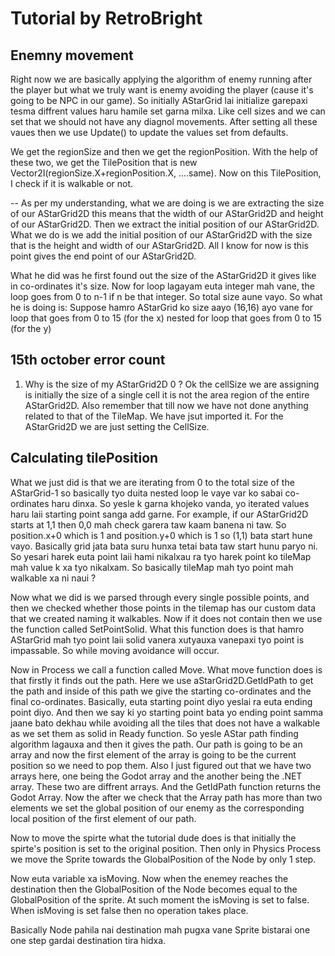 # Tutorial by RetroBright

## Enemny movement
Right now we are basically applying the algorithm of enemy running after the player but what we truly want is enemy avoiding the player (cause it's going to be NPC in our game). So initially AStarGrid lai initialize garepaxi tesma diffrent values haru hamile set garna milxa. Like cell sizes and we can set that we should not have any diagnol movements. After setting all these vaues then we use Update() to update the values set from defaults.

We get the regionSize and then we get the regionPosition. With the help of these two, we get the TilePosition that is new Vector2I(regionSize.X+regionPosition.X, ....same). Now on this TilePosition, I check if it is walkable or not.

-- As per my understanding, what we are doing is we are extracting the size of our AStarGrid2D this means that the width of our AStarGrid2D and height of our AStarGrid2D. Then we extract the initial position of our AStarGrid2D. What we do is we add the initial position of our AStarGrid2D with the size that is the height and width of our AStarGrid2D. All I know for now is this point gives the end point of our AStarGrid2D. 

What he did was he first found out the size of the AStarGrid2D it gives like in co-ordinates it's size. Now for loop lagayam euta integer mah vane, the loop goes from 0 to n-1 if n be that integer. So total size aune vayo. So what he is doing is: 
Suppose hamro AStarGrid ko size aayo (16,16) ayo vane 
        for loop that goes from 0 to 15 (for the x)
            nested for loop that goes from 0 to 15 (for the y)


## 15th october error count
1. Why is the size of my AStarGrid2D 0 ? 
Ok the cellSize we are assigning is initially the size of a single cell it is not the area region of the entire AStarGrid2D. Also remember that till now we have not done anything related to that of the TileMap. We have jsut imported it. For the AStarGrid2D we are just setting the CellSize.

## Calculating tilePosition
What we just did is that we are iterating from 0 to the total size of the AStarGrid-1 so basically tyo duita nested loop le vaye var ko sabai co-ordinates haru dinxa. So yesle k garna khojeko vanda, yo iterated values haru laii starting point sanga add garne. For example, if our AStarGrid2D starts at 1,1 then 0,0 mah check garera taw kaam banena ni taw. So position.x+0 which is 1 and position.y+0 which is 1 so (1,1) bata start hune vayo. Basically grid jata bata suru hunxa tetai bata taw start hunu paryo ni. So yesari harek euta point laii hami nikalxau ra tyo harek point ko tileMap mah value k xa tyo nikalxam. So basically tileMap mah tyo point mah walkable xa ni naui ?

Now what we did is we parsed through every single possible points, and then we checked whether those points in the tilemap has our custom data that we created naming it walkables. Now if it does not contain then we use the function called SetPointSolid. What this function does is that hamro AStarGrid mah tyo point laii solid vanera xutyauxa vanepaxi tyo point is impassable. So while moving avoidance will occur.

Now in Process we call a function called Move. What move function does is that firstly it finds out the path. Here we use aStarGrid2D.GetIdPath to get the path and inside of this path we give the starting co-ordinates and the final co-ordinates. Basically, euta starting point diyo yeslai ra euta ending point diyo. And then we say ki yo starting point bata yo ending point samma jaane bato dekhau while avoiding all the tiles that does not have a walkable as we set them as solid in Ready function. So yesle AStar path finding algorithm lagauxa and then it gives the path. Our path is going to be an array and now the first element of the array is going to be the current position so we need to pop them. Also I just figured out that we have two arrays here, one being the Godot array and the another being the .NET array. These two are diffrent arrays. And the GetIdPath function returns the Godot Array. Now the after we check that the Array path has more than two elements we set the global position of our enemy as the corresponding local position of the first element of our path. 

Now to move the spirte what the tutorial dude does is that initially the spirte's position is set to the original position. Then only in Physics Process we move the Sprite towards the GlobalPosition of the Node by only 1 step. 

Now euta variable xa isMoving. Now when the enemey reaches the destination then the GlobalPosition of the Node becomes equal to the GlobalPosition of the sprite. At such moment the isMoving is set to false. When isMoving is set false then no operation takes place.

Basically Node pahila nai destination mah pugxa vane Sprite bistarai one one step gardai destination tira hidxa.